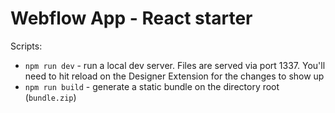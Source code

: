 # Webflow App - React starter

Scripts:
- `npm run dev` - run a local dev server. Files are served via port 1337. You'll need to hit reload on the Designer Extension for the changes to show up
- `npm run build` - generate a static bundle on the directory root (`bundle.zip`)
